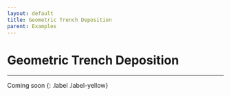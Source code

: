```yaml
---
layout: default
title: Geometric Trench Deposition
parent: Examples
---
```


# Geometric Trench Deposition

---

Coming soon
{: .label .label-yellow}